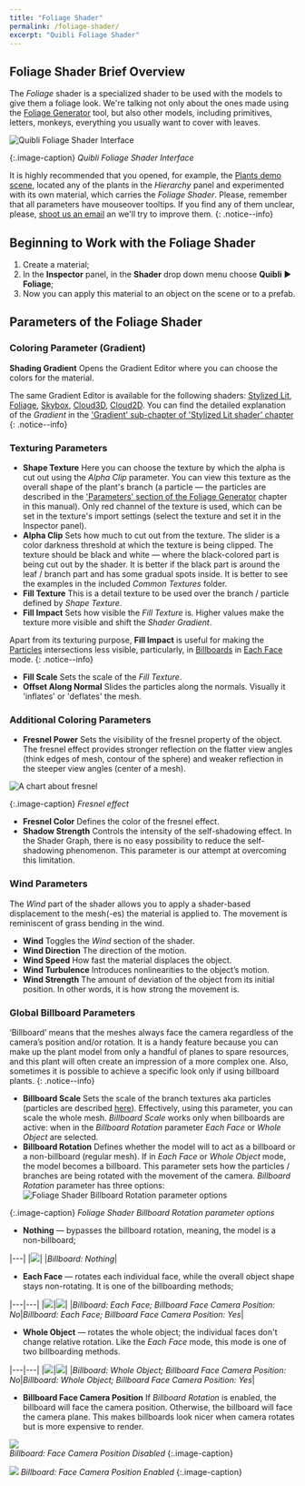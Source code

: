 ```yaml
---
title: "Foliage Shader"
permalink: /foliage-shader/
excerpt: "Quibli Foliage Shader"
---
```



## Foliage Shader Brief Overview

The _Foliage_ shader is a specialized shader to be used with the models to give them a foliage look. We're talking not only about the ones made using the [Foliage Generator](../foliage-generator) tool, but also other models, including primitives, letters, monkeys, everything you usually want to cover with leaves.

![Quibli Foliage Shader Interface](../assets/images/manual_images/quibli_foliage_shader_interface.png)

{:.image-caption}
*Quibli Foliage Shader Interface*

It is highly recommended that you opened, for example, the [Plants demo scene](../demo-scenes/#plants-scene), located any of the plants in the _Hierarchy_ panel and experimented with its own material, which carries the _Foliage Shader_. Please, remember that all parameters have mouseover tooltips. If you find any of them unclear, please, [shoot us an email](../contact-details) an we'll try to improve them.
{: .notice--info}


## Beginning to Work with the Foliage Shader

  1. Create a material;
  1. In the **Inspector** panel, in the **Shader** drop down menu choose **Quibli** ▶︎ **Foliage**;
  1. Now you can apply this material to an object on the scene or to a prefab.

## Parameters of the Foliage Shader

### Coloring Parameter (Gradient)

**Shading Gradient** Opens the Gradient Editor where you can choose the colors for the material.

The same Gradient Editor is available for the following shaders: [Stylized Lit](../stylized-lit-shader), [Foliage](../foliage-shader), [Skybox](../skybox-shader), [Cloud3D](../cloud3d-shader), [Cloud2D](../cloud2d-shader). You can find the detailed explanation of the _Gradient_ in the ['Gradient' sub-chapter of 'Stylized Lit shader' chapter](../stylized-lit-shader/#gradient)  
{: .notice--info}

### Texturing Parameters

- **Shape Texture** Here you can choose the texture by which the alpha is cut out using the _Alpha Clip_ parameter. You can view this texture as the overall shape of the plant's branch (a particle — the particles are described in the ['Parameters' section of the Foliage Generator](../foliage-generator#parameters-of-the-foliage-generator) chapter in this manual). Only red channel of the texture is used, which can be set in the texture's import settings (select the texture and set it in the Inspector panel).
- **Alpha Clip**  Sets how much to cut out from the texture. The slider is a color darkness threshold at which the texture is being clipped. The texture should be black and white — where the black-colored part is being cut out by the shader. It is better if the black part is around the leaf / branch part and has some gradual spots inside. It is better to see the examples in the included _Common Textures_ folder.
- **Fill Texture** This is a detail texture to be used over the branch / particle defined by _Shape Texture_.
- **Fill Impact** Sets how visible the _Fill Texture_ is. Higher values make the texture more visible and shift the _Shader Gradient_.

Apart from its texturing purpose, **Fill Impact** is useful for making the [Particles](foliage-generator/#generation-parameters) intersections less visible, particularly, in [Billboards](../foliage-generator/#billboard-approach) in [Each Face](..foliage-shader/#global-billboard-parameters) mode.
{: .notice--info}

- **Fill Scale** Sets the scale of the _Fill Texture_.
- **Offset Along Normal** Slides the particles along the normals. Visually it 'inflates' or 'deflates' the mesh.

### Additional Coloring Parameters

- **Fresnel Power** Sets the visibility of the fresnel property of the object. The fresnel effect provides stronger reflection on the flatter view angles (think edges of mesh, contour of the sphere) and weaker reflection in the steeper view angles (center of a mesh).

![A chart about fresnel](../assets/images/manual_images/fresnel_chart.png)

{:.image-caption}
*Fresnel effect*

- **Fresnel Color** Defines the color of the fresnel effect.
- **Shadow Strength** Controls the intensity of the self-shadowing effect. In the Shader Graph, there is no easy possibility to reduce the self-shadowing phenomenon. This parameter is our attempt at overcoming this limitation. 

### Wind Parameters

The _Wind_ part of the shader allows you to apply a shader-based displacement to the mesh(-es) the material is applied to. The movement is reminiscent of grass bending in the wind.

- **Wind** Toggles the _Wind_ section of the shader.
- **Wind Direction** The direction of the motion.
- **Wind Speed** How fast the material displaces the object.
- **Wind Turbulence** Introduces nonlinearities to the object’s motion.
- **Wind Strength** The amount of deviation of the object from its initial position. In other words, it is how strong the movement is.

### Global Billboard Parameters

‘Billboard’ means that the meshes always face the camera regardless of the camera’s position and/or rotation. It is a handy feature because you can make up the plant model from only a handful of planes to spare resources, and this plant will often create an impression of a more complex one. Also, sometimes it is possible to achieve a specific look only if using billboard plants.
{: .notice--info}

- **Billboard Scale** Sets the scale of the branch textures aka particles (particles are described [here](../foliage-generator#parameters-of-the-foliage-generator)). Effectively, using this parameter, you can scale the whole mesh. _Billboard Scale_ works only when billboards are active: when in the _Billboard Rotation_ parameter _Each Face_ or _Whole Object_ are selected.
- **Billboard Rotation** Defines whether the model will to act as a billboard or a non-billboard (regular mesh). If in _Each Face_ or _Whole Object_ mode, the model becomes a billboard. This parameter sets how the particles / branches are being rotated with the movement of the camera. _Billboard Rotation_ parameter has three options:  
![Foliage Shader Billboard Rotation parameter options](../assets/images/manual_images/quibli_foliage_shader_billboard_rotation_options.png)

{:.image-caption}
*Foliage Shader Billboard Rotation parameter options*
  * **Nothing** — bypasses the billboard rotation, meaning, the model is a non-billboard;  

|---|
|![](../assets/images/manual_images/billboard_nothing.gif)|
|*Billboard: Nothing*|

  * **Each Face** — rotates each individual face, while the overall object shape stays non-rotating. It is one of the billboarding methods;  

|---|---|
|![](../assets/images/manual_images/billboard_each_face_bfcp_no.gif)|![](../assets/images/manual_images/billboard_each_face_bfcp_yes.gif)|
|*Billboard: Each Face; Billboard Face Camera Position: No*|*Billboard: Each Face; Billboard Face Camera Position: Yes*|

  * **Whole Object** — rotates the whole object; the individual faces don't change relative rotation. Like the _Each Face_ mode, this mode is one of two billboarding methods.  

|---|---|
|![](../assets/images/manual_images/billboard_whole_object_bfcp_no.gif)|![](../assets/images/manual_images/billboard_whole_object_bfcp_yes.gif)|
|*Billboard: Whole Object; Billboard Face Camera Position: No*|*Billboard: Whole Object; Billboard Face Camera Position: Yes*|

- **Billboard Face Camera Position** If _Billboard Rotation_ is enabled, the billboard will face the camera position. Otherwise, the billboard will face the camera plane. This makes billboards look nicer when camera rotates but is more expensive to render.

![](../assets/images/manual_images/billboard_face_camera_position_disabled.gif)  
*Billboard: Face Camera Position Disabled*
{:.image-caption}

![](../assets/images/manual_images/billboard_face_camera_position_enabled.gif)
*Billboard: Face Camera Position Enabled*
{:.image-caption}


